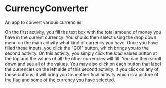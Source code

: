 # CurrencyConverter
An app to convert various currencies.

On the first activity, you fill the text box with the total amound of money you have in the current currency. You
should then select using the drop down menu on the main activity what kind of currency you have. Once you have filled
these inputs, you click the "GO!" button, which brings you to the second activity. On this activity, you simply click
the load values button at the top and the values of all the other currencies will fill. You can then scroll down and see
all of the values. You may also click on each button that label the currencies on the left side of this second activity.
If you click on any of these buttons, it will bring you to another final activity which is a picture of the flag and some
of the currency you have selected.
